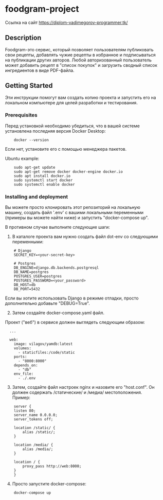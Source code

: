 # foodgram-project   

Ссылка на сайт https://diplom-vadimegorov-programmer.tk/

## Description

Foodgram-это сервис, который позволяет пользователям публиковать свои рецепты, добавлять чужие рецепты в избранное и подписываться на публикации других авторов.
Любой авторизованный пользователь может добавить рецепт в "список покупок" и загрузить сводный список ингредиентов в виде PDF-файла.

## Getting Started

Эти инструкции помогут вам создать копию проекта и запустить его на локальном компьютере для целей разработки и тестирования.

### Prerequisites

Перед установкой необходимо убедиться, что в вашей системе установлена последняя версия Docker Desktop:

```
    docker --version
```

Если нет, установите его с помощью менеджера пакетов.

Ubuntu example:

```
    sudo apt-get update
    sudo apt-get remove docker docker-engine docker.io
    sudo apt install docker.io
    sudo systemctl start docker
    sudo systemctl enable docker
```

### Installing and deployment

Вы можете просто клонировать этот репозиторий на локальную машину, создать файл '.env' с вашими локальными переменными (примеры вы можете найти ниже) и запустить "docker-compose up".

В противном случае выполните следующие шаги:

1. В каталоге проекта вам нужно создать файл dot-env со следующими переменными:

```
    # Django
    SECRET_KEY=<your-secret-key>

    # Postgres
    DB_ENGINE=django.db.backends.postgresql
    DB_NAME=postgres
    POSTGRES_USER=postgres
    POSTGRES_PASSWORD=<your_password>
    DB_HOST=db
    DB_PORT=5432
```

Если вы хотите использовать Django в режиме отладки, просто дополнительно добавьте "DEBUG=True".

2. Затем создайте docker-compose.yaml файл.

Проект ("веб") в сервисе должен выглядеть следующим образом:

```
  ...

  web:
    image: vilagov/yamdb:latest
    volumes:
      - staticfiles:/code/static
    ports:
      - "8000:8000"
    depends_on: 
      - "db"
    env_file: 
      - ./.env
```


3. Затем, создайте файл настроек nginx и назовите его "host.conf".
Он должен содержать /статические/ и /медиа/ местоположения.
Пример:

```
    server {
    listen 80;
    server_name 0.0.0.0;
    server_tokens off;

    location /static/ {
        alias /static/;
    }

    location /media/ {
        alias /media/;
    }

    location / {
        proxy_pass http://web:8000;
    }
    }
```

4. Просто запустите docker-compose:

```
    docker-compose up
```
